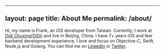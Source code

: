 
---
layout: page
title: About Me
permalink: /about/
---

Hi, my name is Frank, an iOS developer from Taiwan. 
Currently, I work at [Didi Chuxing(DiDi)](https://www.didiglobal.com) and live in Beijing, China. 
I have 7+ years iOS and few backend development experience, 
I love and focus on Objective-C, Swift, Node.js and Golang.
You can find me on 
[LinkedIn](https://www.linkedin.com/in/franklol/)
or
[Twitter](https://twitter.com/huang_wc).
